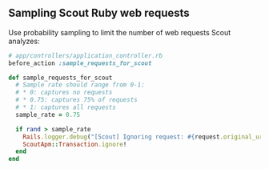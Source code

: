 ## Sampling Scout Ruby web requests

Use probability sampling to limit the number of web requests Scout analyzes:

```ruby
# app/controllers/application_controller.rb
before_action :sample_requests_for_scout

def sample_requests_for_scout
  # Sample rate should range from 0-1:
  # * 0: captures no requests
  # * 0.75: captures 75% of requests
  # * 1: captures all requests
  sample_rate = 0.75

  if rand > sample_rate
    Rails.logger.debug("[Scout] Ignoring request: #{request.original_url}")
    ScoutApm::Transaction.ignore!
  end
end
```